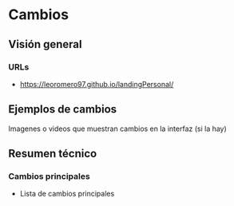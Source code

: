 # Cambios

## Visión general

### URLs

- https://leoromero97.github.io/landingPersonal/

## Ejemplos de cambios

Imagenes o videos que muestran cambios en la interfaz (si la hay)

## Resumen técnico

### Cambios principales

- Lista de cambios principales
